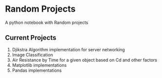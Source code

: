
# Random Projects

A python notebook with Random projects 

## Current Projects
1. Djikstra Algorithm implementation for server networking
2. Image Classification
3. Air Resistance by Time for a given object based on Cd and other factors
4. Matplotlib implementations
5. Pandas implementations
